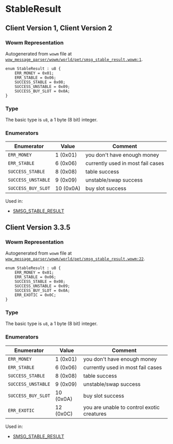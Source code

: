 # StableResult

## Client Version 1, Client Version 2

### Wowm Representation

Autogenerated from `wowm` file at [`wow_message_parser/wowm/world/pet/smsg_stable_result.wowm:1`](https://github.com/gtker/wow_messages/tree/main/wow_message_parser/wowm/world/pet/smsg_stable_result.wowm#L1).

```rust,ignore
enum StableResult : u8 {
    ERR_MONEY = 0x01;
    ERR_STABLE = 0x06;
    SUCCESS_STABLE = 0x08;
    SUCCESS_UNSTABLE = 0x09;
    SUCCESS_BUY_SLOT = 0x0A;
}
```
### Type
The basic type is `u8`, a 1 byte (8 bit) integer.
### Enumerators
| Enumerator | Value  | Comment |
| --------- | -------- | ------- |
| `ERR_MONEY` | 1 (0x01) | you don't have enough money |
| `ERR_STABLE` | 6 (0x06) | currently used in most fail cases |
| `SUCCESS_STABLE` | 8 (0x08) | table success |
| `SUCCESS_UNSTABLE` | 9 (0x09) | unstable/swap success |
| `SUCCESS_BUY_SLOT` | 10 (0x0A) | buy slot success |

Used in:
* [SMSG_STABLE_RESULT](smsg_stable_result.md)

## Client Version 3.3.5

### Wowm Representation

Autogenerated from `wowm` file at [`wow_message_parser/wowm/world/pet/smsg_stable_result.wowm:22`](https://github.com/gtker/wow_messages/tree/main/wow_message_parser/wowm/world/pet/smsg_stable_result.wowm#L22).

```rust,ignore
enum StableResult : u8 {
    ERR_MONEY = 0x01;
    ERR_STABLE = 0x06;
    SUCCESS_STABLE = 0x08;
    SUCCESS_UNSTABLE = 0x09;
    SUCCESS_BUY_SLOT = 0x0A;
    ERR_EXOTIC = 0x0C;
}
```
### Type
The basic type is `u8`, a 1 byte (8 bit) integer.
### Enumerators
| Enumerator | Value  | Comment |
| --------- | -------- | ------- |
| `ERR_MONEY` | 1 (0x01) | you don't have enough money |
| `ERR_STABLE` | 6 (0x06) | currently used in most fail cases |
| `SUCCESS_STABLE` | 8 (0x08) | table success |
| `SUCCESS_UNSTABLE` | 9 (0x09) | unstable/swap success |
| `SUCCESS_BUY_SLOT` | 10 (0x0A) | buy slot success |
| `ERR_EXOTIC` | 12 (0x0C) | you are unable to control exotic creatures |

Used in:
* [SMSG_STABLE_RESULT](smsg_stable_result.md)

